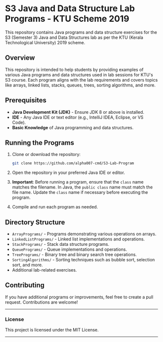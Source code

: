 # S3 Java and Data Structure Lab Programs - KTU Scheme 2019

This repository contains Java programs and data structure exercises for the S3 (Semester 3) Java and Data Structures lab as per the KTU (Kerala Technological University) 2019 scheme.

## Overview

This repository is intended to help students by providing examples of various Java programs and data structures used in lab sessions for KTU's S3 course. Each program aligns with the lab requirements and covers topics like arrays, linked lists, stacks, queues, trees, sorting algorithms, and more.

## Prerequisites

- **Java Development Kit (JDK)** - Ensure JDK 8 or above is installed.
- **IDE** - Any Java IDE or text editor (e.g., IntelliJ IDEA, Eclipse, or VS Code).
- **Basic Knowledge** of Java programming and data structures.

## Running the Programs

1. Clone or download the repository:
    ```bash
    git clone https://github.com/alpha007-cmd/S3-Lab-Program
    ```

2. Open the repository in your preferred Java IDE or editor.

3. **Important**: Before running a program, ensure that the `class` name matches the filename. In Java, the `public class` name must match the file name. Update the `class` name if necessary before executing the program.

4. Compile and run each program as needed.

## Directory Structure

- `ArrayPrograms/` - Programs demonstrating various operations on arrays.
- `LinkedListPrograms/` - Linked list implementations and operations.
- `StackPrograms/` - Stack data structure programs.
- `QueuePrograms/` - Queue implementations and operations.
- `TreePrograms/` - Binary tree and binary search tree operations.
- `SortingAlgorithms/` - Sorting techniques such as bubble sort, selection sort, and more.
- Additional lab-related exercises.

## Contributing

If you have additional programs or improvements, feel free to create a pull request. Contributions are welcome!

---

### License

This project is licensed under the MIT License.

--- 
